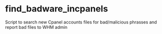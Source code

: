 # find_badware_incpanels
Script to search new Cpanel accounts files for bad/malicious phrasses and report bad files to WHM admin
